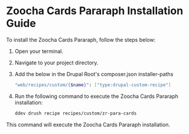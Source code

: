 # Zoocha Cards Pararaph Installation Guide

To install the Zoocha Cards Pararaph, follow the steps below:

1. Open your terminal.
2. Navigate to your project directory.
3. Add the below in the Drupal Root's composer.json installer-paths
    ```sh
    "web/recipes/custom/{$name}": ["type:drupal-custom-recipe"]
    ```
4. Run the following command to execute the Zoocha Cards Pararaph installation:

    ```sh
    ddev drush recipe recipes/custom/zr-para-cards
    ```

This command will execute the Zoocha Cards Pararaph installation.
